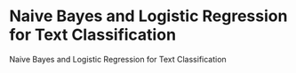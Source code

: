 # Naive Bayes and Logistic Regression for Text Classification
 Naive Bayes and Logistic Regression for Text Classification
